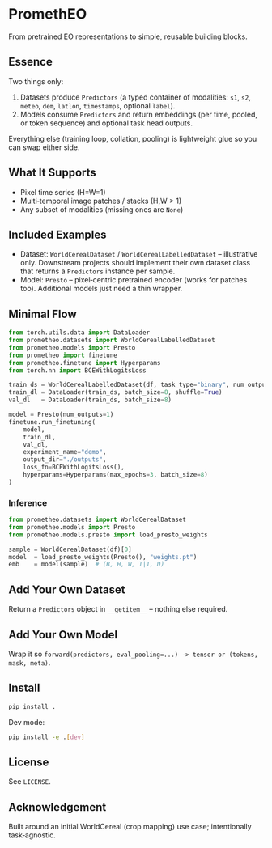 # PromethEO

From pretrained EO representations to simple, reusable building blocks.

## Essence
Two things only:
1. Datasets produce `Predictors` (a typed container of modalities: `s1`, `s2`, `meteo`, `dem`, `latlon`, `timestamps`, optional `label`).
2. Models consume `Predictors` and return embeddings (per time, pooled, or token sequence) and optional task head outputs.

Everything else (training loop, collation, pooling) is lightweight glue so you can swap either side.

## What It Supports
- Pixel time series (H=W=1)
- Multi‑temporal image patches / stacks (H,W > 1)
- Any subset of modalities (missing ones are `None`)

## Included Examples
- Dataset: `WorldCerealDataset` / `WorldCerealLabelledDataset` – illustrative only. Downstream projects should implement their own dataset class that returns a `Predictors` instance per sample.
- Model: `Presto` – pixel‑centric pretrained encoder (works for patches too). Additional models just need a thin wrapper.

## Minimal Flow
```python
from torch.utils.data import DataLoader
from prometheo.datasets import WorldCerealLabelledDataset
from prometheo.models import Presto
from prometheo import finetune
from prometheo.finetune import Hyperparams
from torch.nn import BCEWithLogitsLoss

train_ds = WorldCerealLabelledDataset(df, task_type="binary", num_outputs=1)
train_dl = DataLoader(train_ds, batch_size=8, shuffle=True)
val_dl   = DataLoader(train_ds, batch_size=8)

model = Presto(num_outputs=1)
finetune.run_finetuning(
    model,
    train_dl,
    val_dl,
    experiment_name="demo",
    output_dir="./outputs",
    loss_fn=BCEWithLogitsLoss(),
    hyperparams=Hyperparams(max_epochs=3, batch_size=8)
)
```

### Inference
```python
from prometheo.datasets import WorldCerealDataset
from prometheo.models import Presto
from prometheo.models.presto import load_presto_weights

sample = WorldCerealDataset(df)[0]
model  = load_presto_weights(Presto(), "weights.pt")
emb    = model(sample)  # (B, H, W, T|1, D)
```

## Add Your Own Dataset
Return a `Predictors` object in `__getitem__` – nothing else required.

## Add Your Own Model
Wrap it so `forward(predictors, eval_pooling=...) -> tensor or (tokens, mask, meta)`.

## Install
```bash
pip install .
```
Dev mode:
```bash
pip install -e .[dev]
```

## License
See `LICENSE`.

## Acknowledgement
Built around an initial WorldCereal (crop mapping) use case; intentionally task‑agnostic.

